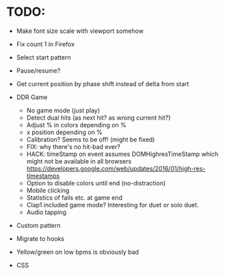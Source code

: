 # TODO:

- Make font size scale with viewport somehow
- Fix count 1 in Firefox

- Select start pattern
- Pause/resume?
- Get current position by phase shift instead of delta from start

- DDR Game
  - No game mode (just play)
  - Detect dual hits (as next hit? as wrong current hit?)
  - Adjust % in colors depending on %
  - x position depending on %
  - Calibration? Seems to be off! (might be fixed)
  - FIX: why there's no hit-bad ever?
  - HACK: timeStamp on event assumes DOMHighresTimeStamp which might not be available in all browsers https://developers.google.com/web/updates/2016/01/high-res-timestamps
  - Option to disable colors until end (no-distraction)
  - Mobile clicking
  - Statistics of fails etc. at game end
  - Clap1 included game mode? Interesting for duet or solo duet.
  - Audio tapping

- Custom pattern

- Migrate to hooks
- Yellow/green on low bpms is obviously bad
- CSS
